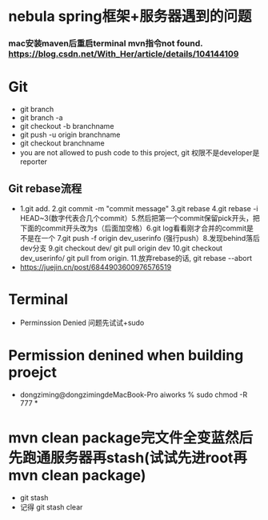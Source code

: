 # nebula spring框架+服务器遇到的问题

### mac安装maven后重启terminal mvn指令not found. https://blog.csdn.net/With_Her/article/details/104144109


# Git
* git branch
* git branch -a
* git checkout -b branchname
* git push -u origin branchname
* git checkout branchname
* you are not allowed to push code to this project, git 权限不是developer是reporter


## Git rebase流程
* 1.git add. 2.git commit -m "commit message" 3.git rebase 4.git rebase -i HEAD~3(数字代表合几个commit）5.然后把第一个commit保留pick开头，把下面的commit开头改为s（后面加空格）6.git log看看刚才合并的commit是不是在一个 7.git push -f origin dev_userinfo (强行push）8.发现behind落后dev分支 9.git checkout dev/ git pull origin dev 10.git checkout dev_userinfo/ git pull from origin. 11.放弃rebase的话, git rebase --abort
* https://juejin.cn/post/6844903600976576519


# Terminal   
* Perminssion Denied 问题先试试+sudo

# Permission denined when building proejct
* dongziming@dongzimingdeMacBook-Pro aiworks % sudo chmod -R 777 *

# mvn clean package完文件全变蓝然后先跑通服务器再stash(试试先进root再mvn clean package)
<!-- * 用户进root: sudo su -
* root切换到用户: sudo su - dongziming  -->
* git stash 
* 记得 git stash clear

